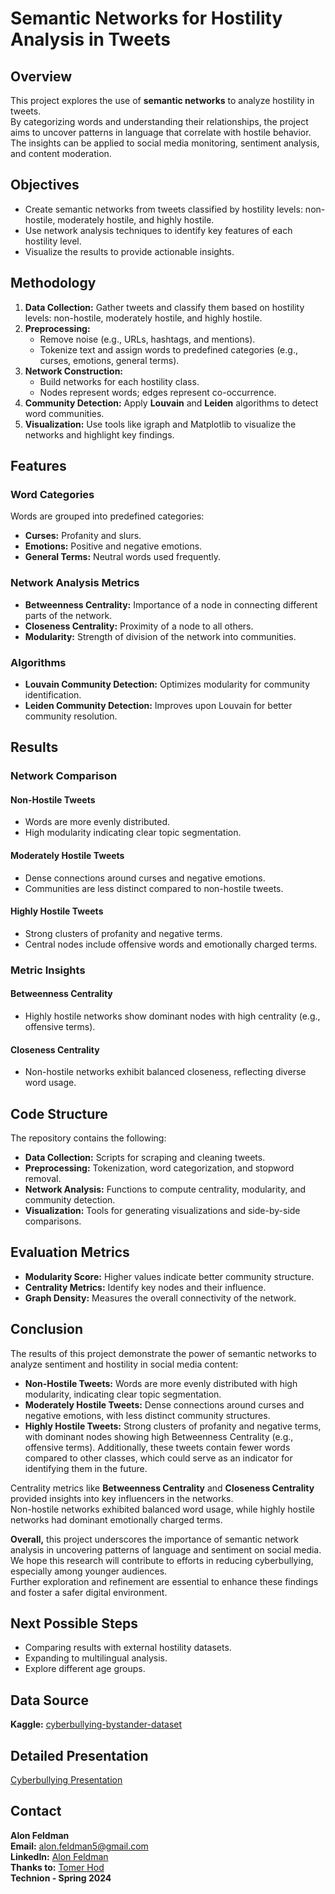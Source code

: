 # Semantic Networks for Hostility Analysis in Tweets

## Overview
This project explores the use of **semantic networks** to analyze hostility in tweets.  
By categorizing words and understanding their relationships, the project aims to uncover patterns in language that correlate with hostile behavior.  
The insights can be applied to social media monitoring, sentiment analysis, and content moderation.

## Objectives
- Create semantic networks from tweets classified by hostility levels: non-hostile, moderately hostile, and highly hostile.
- Use network analysis techniques to identify key features of each hostility level.
- Visualize the results to provide actionable insights.

## Methodology
1. **Data Collection:** Gather tweets and classify them based on hostility levels: non-hostile, moderately hostile, and highly hostile.
2. **Preprocessing:** 
   - Remove noise (e.g., URLs, hashtags, and mentions).
   - Tokenize text and assign words to predefined categories (e.g., curses, emotions, general terms).
3. **Network Construction:** 
   - Build networks for each hostility class.
   - Nodes represent words; edges represent co-occurrence.
4. **Community Detection:** Apply **Louvain** and **Leiden** algorithms to detect word communities.
5. **Visualization:** Use tools like igraph and Matplotlib to visualize the networks and highlight key findings.

## Features
### Word Categories
Words are grouped into predefined categories:
- **Curses:** Profanity and slurs.
- **Emotions:** Positive and negative emotions.
- **General Terms:** Neutral words used frequently.

### Network Analysis Metrics
- **Betweenness Centrality:** Importance of a node in connecting different parts of the network.
- **Closeness Centrality:** Proximity of a node to all others.
- **Modularity:** Strength of division of the network into communities.

### Algorithms
- **Louvain Community Detection:** Optimizes modularity for community identification.
- **Leiden Community Detection:** Improves upon Louvain for better community resolution.

## Results
### Network Comparison
#### Non-Hostile Tweets
- Words are more evenly distributed.
- High modularity indicating clear topic segmentation.

#### Moderately Hostile Tweets
- Dense connections around curses and negative emotions.
- Communities are less distinct compared to non-hostile tweets.

#### Highly Hostile Tweets
- Strong clusters of profanity and negative terms.
- Central nodes include offensive words and emotionally charged terms.

### Metric Insights
#### Betweenness Centrality
- Highly hostile networks show dominant nodes with high centrality (e.g., offensive terms).

#### Closeness Centrality
- Non-hostile networks exhibit balanced closeness, reflecting diverse word usage.


## Code Structure
The repository contains the following:
- **Data Collection:** Scripts for scraping and cleaning tweets.
- **Preprocessing:** Tokenization, word categorization, and stopword removal.
- **Network Analysis:** Functions to compute centrality, modularity, and community detection.
- **Visualization:** Tools for generating visualizations and side-by-side comparisons.

## Evaluation Metrics
- **Modularity Score:** Higher values indicate better community structure.
- **Centrality Metrics:** Identify key nodes and their influence.
- **Graph Density:** Measures the overall connectivity of the network.

## Conclusion
The results of this project demonstrate the power of semantic networks to analyze sentiment and hostility in social media content:

- **Non-Hostile Tweets:** Words are more evenly distributed with high modularity, indicating clear topic segmentation.
- **Moderately Hostile Tweets:** Dense connections around curses and negative emotions, with less distinct community structures.
- **Highly Hostile Tweets:** Strong clusters of profanity and negative terms, with dominant nodes showing high Betweenness Centrality (e.g., offensive terms).
  Additionally, these tweets contain fewer words compared to other classes, which could serve as an indicator for identifying them in the future.

Centrality metrics like **Betweenness Centrality** and **Closeness Centrality** provided insights into key influencers in the networks.  
Non-hostile networks exhibited balanced word usage, while highly hostile networks had dominant emotionally charged terms.

**Overall,** this project underscores the importance of semantic network analysis in uncovering patterns of language and sentiment on social media.  
We hope this research will contribute to efforts in reducing cyberbullying, especially among younger audiences.  
Further exploration and refinement are essential to enhance these findings and foster a safer digital environment.

## Next Possible Steps
- Comparing results with external hostility datasets.
- Expanding to multilingual analysis.
- Explore different age groups.

## Data Source
**Kaggle:** [cyberbullying-bystander-dataset](https://www.kaggle.com/datasets/haifasaleh/cyberbullying-bystander-dataset-2023?select=202305_CYBERBYSTANDER+%28CYBY23%29+dataset.xlsx)

## Detailed Presentation
[Cyberbullying Presentation](https://github.com/AlonFeldman15/Semantic-Network-Project/blob/main/Cyberbullying%20Presentation.pdf)

## Contact
**Alon Feldman**  
**Email:** alon.feldman5@gmail.com  
**LinkedIn:** [Alon Feldman](https://www.linkedin.com/in/alon-feldman5)  
**Thanks to:** [Tomer Hod](https://github.com/tomerhod1)  
**Technion - Spring 2024**
